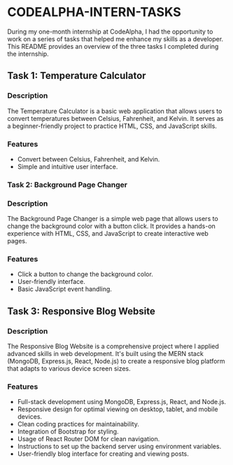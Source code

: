 # CODEALPHA-INTERN-TASKS

During my one-month internship at CodeAlpha, I had the opportunity to work on a series of tasks that helped me enhance my skills as a developer. This README provides an overview of the three tasks I completed during the internship.

## Task 1: Temperature Calculator

### Description

The Temperature Calculator is a basic web application that allows users to convert temperatures between Celsius, Fahrenheit, and Kelvin. It serves as a beginner-friendly project to practice HTML, CSS, and JavaScript skills.

### Features

- Convert between Celsius, Fahrenheit, and Kelvin.
- Simple and intuitive user interface.

### Task 2: Background Page Changer

### Description

The Background Page Changer is a simple web page that allows users to change the background color with a button click. It provides a hands-on experience with HTML, CSS, and JavaScript to create interactive web pages.

### Features

- Click a button to change the background color.
- User-friendly interface.
- Basic JavaScript event handling.

## Task 3: Responsive Blog Website

### Description

The Responsive Blog Website is a comprehensive project where I applied advanced skills in web development. It's built using the MERN stack (MongoDB, Express.js, React, Node.js) to create a responsive blog platform that adapts to various device screen sizes.

### Features

- Full-stack development using MongoDB, Express.js, React, and Node.js.
- Responsive design for optimal viewing on desktop, tablet, and mobile devices.
- Clean coding practices for maintainability.
- Integration of Bootstrap for styling.
- Usage of React Router DOM for clean navigation.
- Instructions to set up the backend server using environment variables.
- User-friendly blog interface for creating and viewing posts.
